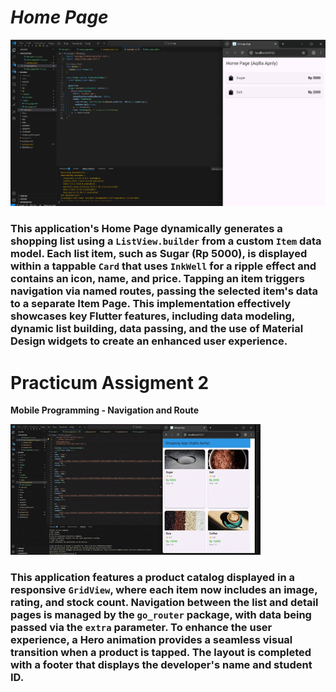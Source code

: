 # *Home Page*
![alt text](img/p5.png)

### This application's Home Page dynamically generates a shopping list using a **`ListView.builder`** from a custom **`Item`** data model. Each list item, such as Sugar (Rp 5000), is displayed within a tappable **`Card`** that uses **`InkWell`** for a ripple effect and contains an icon, name, and price. Tapping an item triggers navigation via named routes, passing the selected item's data to a separate Item Page. This implementation effectively showcases key Flutter features, including data modeling, dynamic list building, data passing, and the use of Material Design widgets to create an enhanced user experience.


# Practicum Assigment 2  
**Mobile Programming - Navigation and Route**  

![alt text](img/belanja.gif)

### This application features a product catalog displayed in a responsive **`GridView`**, where each item now includes an **image**, **rating**, and **stock** count. Navigation between the list and detail pages is managed by the **`go_router`** package, with data being passed via the **`extra`** parameter. To enhance the user experience, a **Hero animation** provides a seamless visual transition when a product is tapped. The layout is completed with a footer that displays the developer's name and student ID.